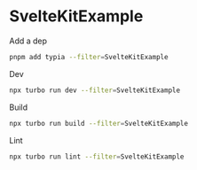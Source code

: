 # SvelteKitExample

Add a dep

```sh
pnpm add typia --filter=SvelteKitExample
```

Dev

```sh
npx turbo run dev --filter=SvelteKitExample
```

Build

```sh
npx turbo run build --filter=SvelteKitExample
```

Lint

```sh
npx turbo run lint --filter=SvelteKitExample
```

